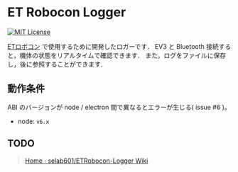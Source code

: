 # ET Robocon Logger

[![MIT License](http://img.shields.io/badge/license-MIT-blue.svg?style=flat)](LICENSE.txt)

[ETロボコン](http://www.etrobo.jp/) で使用するために開発したロガーです．
EV3 と Bluetooth 接続すると，機体の状態をリアルタイムで確認できます．
また，ログをファイルに保存し，後に参照することができます．

## 動作条件

ABI のバージョンが node / electron 間で異なるとエラーが生じる( issue #6 )。

- node: `v6.x`

## TODO

> [Home · selab601/ETRobocon-Logger Wiki](https://github.com/selab601/ETRobocon-Logger/wiki)

